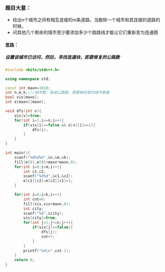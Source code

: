 ### 题目大意：
* 给出n个城市之间有相互连接的m条道路，当删除一个城市和其连接的道路的时候，
* 问其他几个剩余的城市至少要添加多少个路路线才能让它们重新变为连通图

#### 思路：
##### 设置该城市已访问，然后，寻找连通块，即要修复的公路数

```cpp
#include <bits/stdc++.h>

using namespace std;

const int maxn=1010;
int n,m,k;///城市数，高速公路数，需要被检查的城市数量
bool vis[maxn];
int e[maxn][maxn];

void dfs(int v){
    vis[v]=true;
    for(int i=1;i<=n;i++){
        if(vis[i]==false && e[v][i]==1){
            dfs(i);
        }
    }
}

int main(){
    scanf("%d%d%d",&n,&m,&k);
    fill(e[0],e[0]+maxn*maxn,0);
    for(int i=0;i<m;i++){
        int c1,c2;
        scanf("%d%d",&c1,&c2);
        e[c1][c2]=e[c2][c1]=1;
    }

    for(int i=0;i<k;i++){
        int cnt=0;
        fill(vis,vis+maxn,0);
        int city;
        scanf("%d",&city);
        vis[city]=true;
        for(int j=1;j<=n;j++){
            if(vis[j]==false){
                dfs(j);
                cnt++;
            }
        }
        printf("%d\n",cnt-1);
    }
    return 0;
}
```
